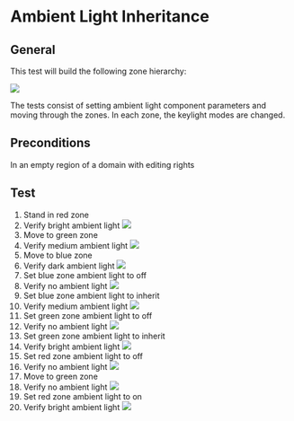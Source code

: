 # Ambient Light Inheritance
## General
This test will build the following zone hierarchy:

![](./hierarchy.png) 

The tests consist of setting ambient light component parameters and moving through the zones.  In each zone, the keylight modes are changed.

## Preconditions
In an empty region of a domain with editing rights
## Test
1. Stand in red zone
2. Verify bright ambient light
![](./ExpectedImage_00001.png) 
3. Move to green zone
4. Verify medium ambient light
![](./ExpectedImage_00002.png) 
5. Move to blue zone
6. Verify dark ambient light
![](./ExpectedImage_00003.png) 
7. Set blue zone ambient light to off
8. Verify no ambient light
![](./ExpectedImage_00004.png) 
9. Set blue zone ambient light to inherit
10. Verify medium ambient light
![](./ExpectedImage_00005.png) 
11. Set green zone ambient light to off
12. Verify no ambient light
![](./ExpectedImage_00006.png)
13. Set green zone ambient light to inherit
14. Verify bright ambient light
![](./ExpectedImage_00007.png) 
15. Set red zone ambient light to off
16. Verify no ambient light
![](./ExpectedImage_00008.png)
17. Move to green zone
18. Verify no ambient light
![](./ExpectedImage_00009.png)
19. Set red zone ambient light to on
20. Verify bright ambient light
![](./ExpectedImage_00010.png) 